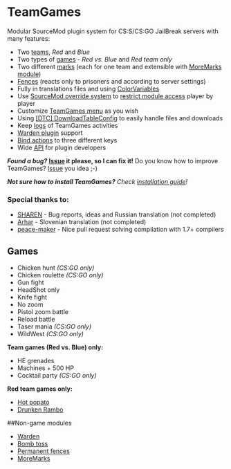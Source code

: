 # TeamGames

Modular SourceMod plugin system for CS:S/CS:GO JailBreak servers with many features:
- Two [teams](https://github.com/KissLick/TeamGames/wiki/Teams), *Red* and *Blue*
- Two types of [games](https://github.com/KissLick/TeamGames/wiki/Games) - *Red vs. Blue* and *Red team only*
- Two different [marks](https://github.com/KissLick/TeamGames/wiki/Marks) (each for one team and extensible with [MoreMarks module](https://github.com/KissLick/TeamGames/wiki/MoreMarks))
- [Fences](https://github.com/KissLick/TeamGames/wiki/Fences) (reacts only to prisoners and according to server settings)
- Fully in translations files and using [ColorVariables](https://github.com/KissLick/ColorVariables)
- Use [SourceMod override system](https://wiki.alliedmods.net/Overriding_Command_Access_%28SourceMod%29) to [restrict module access](https://github.com/KissLick/TeamGames/wiki/TG-menu-&-Modules-config#overriding-menu-items-access) player by player
- Customize [TeamGames menu](https://github.com/KissLick/TeamGames/wiki/TG-menu-&-Modules-config) as you wish
- Using [[DTC] DownloadTableConfig](https://github.com/KissLick/DownloadTableConfig) to easily handle files and downloads
- Keep [logs](https://github.com/KissLick/TeamGames/wiki/Logs) of TeamGames activities
- [Warden plugin](https://github.com/KissLick/TeamGames/wiki/Warden-plugin) support
- [Bind actions](https://github.com/KissLick/TeamGames/wiki/Bind-actions) to three different keys
- Wide [API](http://kisslick.github.io/TeamGames/) for plugin developers

***Found a bug?*** **[Issue](https://github.com/KissLick/TeamGames/issues/new?title=Not%20something%20like%20%22bug%22%20or%20%22problem%22%20pls...&labels=bug) it please, so I can fix it!** Do you know how to improve TeamGames? [Issue](https://github.com/KissLick/TeamGames/issues/new?title=Not%20something%20like%20%22improvement%22%20or%20%22good%20idea%22%20pls...&labels=improvement) you idea ;-)

***Not sure how to install TeamGames?*** *Check [installation guide](https://github.com/KissLick/TeamGames/wiki/Installation-guide)!*

### Special thanks to:
- [SHAREN](https://github.com/SHAREN) - Bug reports, ideas and Russian translation (not completed)
- [Arhar](http://steamcommunity.com/profiles/76561198015855520/) - Slovenian translation  (not completed)
- [peace-maker](https://github.com/peace-maker) - Nice pull request solving compilation with 1.7+ compilers

## Games

- Chicken hunt *(CS:GO only)*
- Chicken roulette *(CS:GO only)*
- Gun fight
- HeadShot only
- Knife fight
- No zoom
- Pistol zoom battle
- Reload battle
- Taser mania *(CS:GO only)*
- WildWest *(CS:GO only)*

**Team games (Red vs. Blue) only:**
- HE grenades
- Machines + 500 HP
- Cocktail party *(CS:GO only)*

**Red team games only:**
- [Hot popato](https://github.com/KissLick/TeamGames/wiki/HotPotato)
- [Drunken Rambo](https://github.com/KissLick/TeamGames/wiki/DrunkenRambo)

##Non-game modules
- [Warden](https://github.com/KissLick/TeamGames/wiki/Warden-plugin)
- [Bomb toss](https://github.com/KissLick/TeamGames/wiki/BombToss)
- [Permanent fences](https://github.com/KissLick/TeamGames/wiki/Permanent-fences)
- [MoreMarks](https://github.com/KissLick/TeamGames/wiki/MoreMarks)
